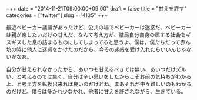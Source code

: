 +++
date = "2014-11-21T09:00:00+09:00"
draft = false
title = "甘えを許す"
categories = ["twitter"]
slug = "4135"
+++

最近ベビーカー議論があったけど、公共の場でベビーカーは迷惑だ、ベビーカーは親が楽したいだけの甘えだ、なんて考え方が、結局自分自身の属する社会をギスギスした息の詰まるものにしてしまってると思うよ、僕は。僕たちだって赤ん坊の時に他人に迷惑をかけたのだから、今その迷惑を受け入れたらいいんじゃないかなあ。

自分が甘えられなかったから、あいつも甘えるべきでは無い、あいつだけズルい、と考えるのでは無く、自分は辛い思いをしたからこそお前の気持ちがわかるよ、と考え方を転換出来れば良いのだけどね。まあそれが中々難しいのもわかるのだけど。僕らは多かれ少なかれ、他者に甘えを許されながら、生きている。
